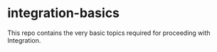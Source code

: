 # integration-basics
This repo contains the very basic topics required for proceeding with Integration.
